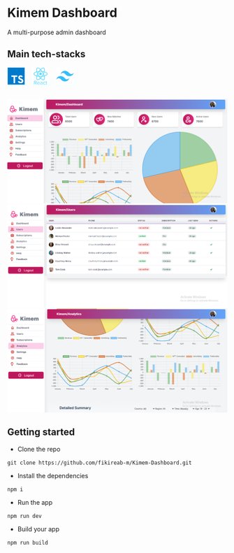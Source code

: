 # Kimem Dashboard

A multi-purpose admin dashboard

## Main tech-stacks
<div>
<a href="https://www.typescriptlang.org/" target="_blank" style="text-decoration:none; padding-right: 4px; background-color: #f0ffff77; border-radius: 4px;">
    <img src="https://github.com/devicons/devicon/blob/master/icons/typescript/typescript-plain.svg" title="Typescript"  alt="Typescript" width="40" height="40"/>
</a>&nbsp;
<a href="https://react.dev/" target="_blank" style="text-decoration:none; padding-right: 4px; background-color: #f0ffff77; border-radius: 4px;">
    <img src="https://github.com/devicons/devicon/blob/master/icons/react/react-original-wordmark.svg" title="React" alt="React" width="40" height="40"/>  
 </a>&nbsp;
 <a href="https://www.android.com/" target="_blank" style="text-decoration:none; padding-right: 4px; background-color: #f0ffff77; border-radius: 4px;">
    <img src="https://github.com/devicons/devicon/blob/master/icons/tailwindcss/tailwindcss-plain.svg" title="tailwindcss" alt="tailwindcss" width="40" height="40"/>
</a>&nbsp;
</div>

##
<img src="src/assets/images/images1.PNG"/>
<img src="src/assets/images/image2.PNG"/>
<img src="src/assets/images/image3.PNG"/>

## Getting started
- Clone the repo
```git
git clone https://github.com/fikireab-m/Kimem-Dashboard.git
```
- Install the dependencies
```npm
npm i
```
- Run the app 
```npm
npm run dev
```
- Build your app
```npm
npm run build
```